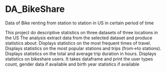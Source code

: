 # DA_BikeShare
Data of Bike renting from station to station in US in certain period of time

This project do descriptive statistics on three datasets of three locations in the US
The analysis extract data from the selected dataset and produce statistics about:
  Displays statistics on the most frequent times of travel.
  Displays statistics on the most popular stations and trips (from->to stations).
  Displays statistics on the total and average trip duration in hours.
  Displays statistics on bikeshare users. It takes dataframe and print the user types count, gender data if available and birth year statistics if available
